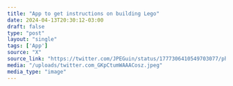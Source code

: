 ```yaml
---
title: "App to get instructions on building Lego"
date: 2024-04-13T20:30:12-03:00
draft: false
type: "post"
layout: "single"
tags: ['App']
source: "X"
source_link: "https://twitter.com/JPEGuin/status/1777306410549703077/photo/1"
media: "/uploads/twitter.com_GKpCtumWAAACosz.jpeg"
media_type: "image"
---
```


